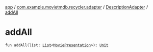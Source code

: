 [app](../../index.md) / [com.example.movietmdb.recycler.adapter](../index.md) / [DescriptionAdapter](index.md) / [addAll](./add-all.md)

# addAll

`fun addAll(list: `[`List`](https://kotlinlang.org/api/latest/jvm/stdlib/kotlin.collections/-list/index.html)`<`[`MoviePresentation`](../../com.example.movietmdb.recycler.data/-movie-presentation/index.md)`>): `[`Unit`](https://kotlinlang.org/api/latest/jvm/stdlib/kotlin/-unit/index.html)